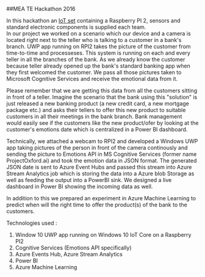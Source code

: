 ##MEA TE Hackathon 2016<br>

In this hackathon an [IoT set](http://www.robotistan.com/raspberry-pi-2-microsoft-iot-seti) containing a Raspberry PI 2, sensors and standard electronic components is supplied each team. <br>
In our project we worked on a scenario which our device and a camera is located right next to the teller who is talking to a customer in a bank's branch. UWP app running on RPI2 takes  the picture of the customer from time-to-time and processeses. This system is running on each and every teller in all the branches of the bank. As we already know the customer  because teller already opened up the bank's standard banking app when they first welcomed the customer. We pass all those pictures taken to Microsoft Cognitive Services and receive the emotional data from it. 

Please remember that we are getting this data from all the customers sitting in front of a teller. Imagine the scenario that the bank using this "solution" is just released a new banking product (a new credit card, a new mortgage package etc.) and asks their tellers to offer this new product to suitable customers in all their meetings in the bank branch. Bank management would easily see if the customers like the new product/ofer by looking at the customer's emotions date which is centralized in a Power BI dashboard.

Technically, we attached a webcam to RPI2 and developed a Windows UWP app taking pictures of the person in front of the camera continously and sending the picture to Emotions API in MS Cognitive Services (former name ProjectOxford.ai) and took the emotion data in JSON format. The generated JSON date is sent to Azure Event Hubs and passed this stream into Azure Stream Analytics job which is storing the data into a Azure blob Storage as well as feeding the output into a PowerBI sink. We designed a live dashboard in Power BI showing the incoming data as well.

In addition to this we prepared an experiment in Azure Machine Learning to predict when will the right time to offer the product(s) of the bank to the customers.

Technologies used : <br>
 1) Window 10 UWP app running on Windows 10 IoT Core on a Raspberry PI2<br>
 2) Cognitive Services (Emotions API specifically)<br>
 3) Azure Events Hub, Azure Stream Analytics<br>
 4) Power BI <br>
 5) Azure Machine Learning<br>
